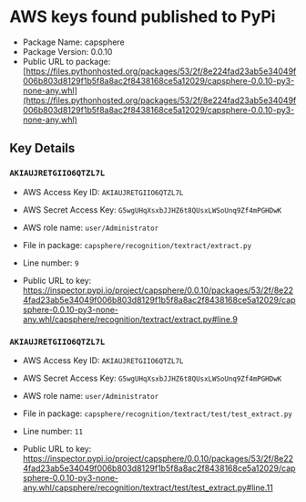 # AWS keys found published to PyPi

* Package Name: capsphere
* Package Version: 0.0.10
* Public URL to package: [https://files.pythonhosted.org/packages/53/2f/8e224fad23ab5e34049f006b803d8129f1b5f8a8ac2f8438168ce5a12029/capsphere-0.0.10-py3-none-any.whl](https://files.pythonhosted.org/packages/53/2f/8e224fad23ab5e34049f006b803d8129f1b5f8a8ac2f8438168ce5a12029/capsphere-0.0.10-py3-none-any.whl)

## Key Details

### `AKIAUJRETGIIO6QTZL7L`

* AWS Access Key ID: `AKIAUJRETGIIO6QTZL7L`
* AWS Secret Access Key: `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` 
* AWS role name: `user/Administrator`
* File in package: `capsphere/recognition/textract/extract.py`
* Line number: `9`

* Public URL to key: https://inspector.pypi.io/project/capsphere/0.0.10/packages/53/2f/8e224fad23ab5e34049f006b803d8129f1b5f8a8ac2f8438168ce5a12029/capsphere-0.0.10-py3-none-any.whl/capsphere/recognition/textract/extract.py#line.9



### `AKIAUJRETGIIO6QTZL7L`

* AWS Access Key ID: `AKIAUJRETGIIO6QTZL7L`
* AWS Secret Access Key: `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` 
* AWS role name: `user/Administrator`
* File in package: `capsphere/recognition/textract/test/test_extract.py`
* Line number: `11`

* Public URL to key: https://inspector.pypi.io/project/capsphere/0.0.10/packages/53/2f/8e224fad23ab5e34049f006b803d8129f1b5f8a8ac2f8438168ce5a12029/capsphere-0.0.10-py3-none-any.whl/capsphere/recognition/textract/test/test_extract.py#line.11


